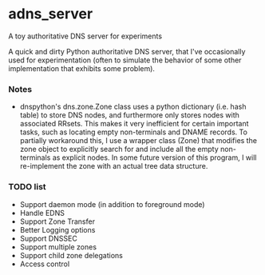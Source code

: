 # adns_server
A toy authoritative DNS server for experiments

A quick and dirty Python authoritative DNS server, that I've
occasionally used for experimentation (often to simulate the
behavior of some other implementation that exhibits some problem).

### Notes

* dnspython's dns.zone.Zone class uses a python dictionary (i.e. hash table)
  to store DNS nodes, and furthermore only stores nodes with associated
  RRsets. This makes it very inefficient for certain important tasks, such
  as locating empty non-terminals and DNAME records. To partially workaround
  this, I use a wrapper class (Zone) that modifies the zone object to
  explicitly search for and include all the empty non-terminals as explicit
  nodes. In some future version of this program, I will re-implement the
  zone with an actual tree data structure.

### TODO list

* Support daemon mode (in addition to foreground mode)
* Handle EDNS
* Support Zone Transfer
* Better Logging options
* Support DNSSEC
* Support multiple zones
* Support child zone delegations
* Access control
